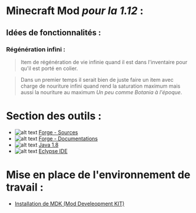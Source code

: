 # Minecraft Mod _pour la 1.12_ :

## Idées de fonctionnalités :

### Régénération infini :
> Item de régénération de vie infinie quand il est dans l'inventaire pour qu'il est porté en colier.

> Dans un premier temps il serait bien de juste faire un item avec charge de nouriture infini quand rend la saturation maximum mais aussi la nouriture au maximum *Un peu comme Botania à l'époque*.



# Section des outils :

+ ![alt text](http://www.minecraftforge.net/forum/uploads/set_resources_3/247441864ab051a2bd22c960e8e7b8b5_favicon-16x16.png "forge") [Forge - Sources](https://files.minecraftforge.net/)
+ ![alt text](http://www.minecraftforge.net/forum/uploads/set_resources_3/247441864ab051a2bd22c960e8e7b8b5_favicon-16x16.png "forge") [Forge - Documentations](http://mcforge.readthedocs.io/en/latest/)
+ ![alt text](http://coderanch.com/images/bumperStickers/16_java.gif "forge") [Java 1.8](http://www.oracle.com/technetwork/java/javase/downloads/index.html) 
+ ![alt text](http://marketplace.eclipse.org/sites/all/themes/solstice/_themes/solstice_marketplace/favicon.ico "") [Eclypse IDE](https://www.eclipse.org/downloads/eclipse-packages/)

# Mise en place de l'environnement de travail :

+ [Installation de MDK (Mod Develeopment KIT)](https://www.minecraftforgefrance.fr/showthread.php?tid=2805)
